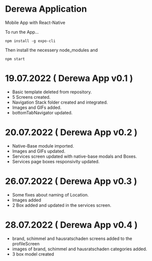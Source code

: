 # Derewa Application
Mobile App with React-Native

To run the App...

<pre><code>npm install -g expo-cli
</code></pre>

Then install the necessery node_modules and 

<pre><code>npm start
</code></pre>


# 19.07.2022 ( Derewa App v0.1 )

- Basic template deleted from repository.
- 5 Screens created.
- Navigation Stack folder created and integrated.
- Images and GIFs added.
- bottomTabNavigator updated.

# 20.07.2022 ( Derewa App v0.2 )

- Native-Base module imported.
- Images and GIFs updated.
- Services screen updated with native-base modals and Boxes.
- Services page boxes responsivity updated.


# 26.07.2022 ( Derewa App v0.3 )

- Some fixes about naming of Location.
- Images added
- 2 Box added and updated in the services screen.


# 28.07.2022 ( Derewa App v0.4 )

- brand, schimmel and hausratschaden screens added to the profileScreen
- images of brand, schimmel and hausratschaden categories added.
- 3 box model created
